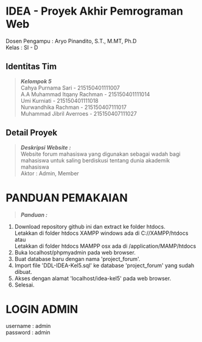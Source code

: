 # IDEA - Proyek Akhir Pemrograman Web
Dosen Pengampu : Aryo Pinandito, S.T., M.MT, Ph.D<br />
Kelas : SI - D<br />

## Identitas Tim
>***Kelompok 5***<br />
Cahya Purnama Sari - 215150401111007<br />
A.A Muhammad Itqany Rachman - 215150401111014<br />
Umi Kurniati - 215150401111018<br />
Nurwandhika Rachman - 215150407111017<br />
Muhammad Jibril Averroes - 215150407111027<br />

## Detail Proyek
>***Deskripsi Website :***<br />
Website forum mahasiswa yang digunakan sebagai wadah bagi mahasiswa untuk saling berdiskusi tentang dunia akademik mahasiswa<br />
Aktor : Admin, Member<br />

# PANDUAN PEMAKAIAN
>***Panduan :***<br />
1. Download repository github ini dan extract ke folder htdocs.<br /> 
	Letakkan di folder htdocs XAMPP windows ada di C://XAMPP/htdocs
 <br />atau<br />
	Letakkan di folder htdocs MAMPP osx ada di /application/MAMP/htdocs<br />
2. Buka localhost/phpmyadmin pada web browser.<br />
3. Buat database baru dengan nama 'project_forum'.<br />
4. Import file 'DDL-IDEA-Kel5.sql' ke database 'project_forum' yang sudah dibuat.<br />
5. Akses dengan alamat 'localhost/idea-kel5' pada web browser.<br />
6. Selesai.

# LOGIN ADMIN
username : admin<br />
password : admin<br />

